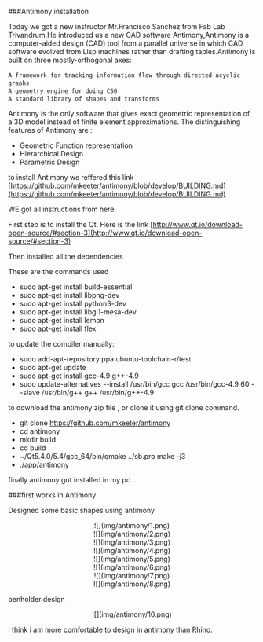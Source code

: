 ###Antimony installation  

Today we got a new instructor Mr.Francisco Sanchez from Fab Lab Trivandrum,He introduced us a new CAD software Antimony,Antimony is a computer-aided design (CAD) tool from a parallel universe in which CAD software evolved from Lisp machines rather than drafting tables.Antimony is built on three mostly-orthogonal axes:

    A framework for tracking information flow through directed acyclic graphs
    A geometry engine for doing CSG
    A standard library of shapes and transforms

Antimony is the only software that gives exact geometric representation of a 3D model instead of finite element approximations. The distinguishing features of Antimony are :

   * Geometric Function representation
   * Hierarchical Design
   * Parametric Design
   
to install Antimony we reffered  this link [https://github.com/mkeeter/antimony/blob/develop/BUILDING.md](https://github.com/mkeeter/antimony/blob/develop/BUILDING.md)

WE got all  instructions from here

 First step is to install the Qt. Here is the link [http://www.qt.io/download-open-source/#section-3](http://www.qt.io/download-open-source/#section-3)

Then installed  all the dependencies

These are the commands used

* sudo apt-get install build-essential
* sudo apt-get install libpng-dev
* sudo apt-get install python3-dev
* sudo apt-get install libgl1-mesa-dev
* sudo apt-get install lemon
* sudo apt-get install flex

to update the compiler manually:

* sudo add-apt-repository ppa:ubuntu-toolchain-r/test
* sudo apt-get update
* sudo apt-get install gcc-4.9 g++-4.9
* sudo update-alternatives --install /usr/bin/gcc gcc /usr/bin/gcc-4.9 60 --slave /usr/bin/g++ g++ /usr/bin/g++-4.9

 to download the antimony zip file , or clone it using git clone command.

* git clone https://github.com/mkeeter/antimony
* cd antimony
* mkdir build
* cd build
* ~/Qt5.4.0/5.4/gcc_64/bin/qmake ../sb.pro make -j3
* ./app/antimony

finally antimony got installed in my pc

###first works in Antimony

Designed some basic shapes using antimony
<center>![](img/antimony/1.png)</center>

    
<center>![](img/antimony/2.png)</center>

<center>![](img/antimony/3.png)</center>

<center>![](img/antimony/4.png)</center>

<center>![](img/antimony/5.png)</center>

<center>![](img/antimony/6.png)</center>

<center>![](img/antimony/7.png)</center>

<center>![](img/antimony/8.png)</center>

penholder design

<center>![](img/antimony/10.png)</center>

i think i am more comfortable to design in  antimony than Rhino.



